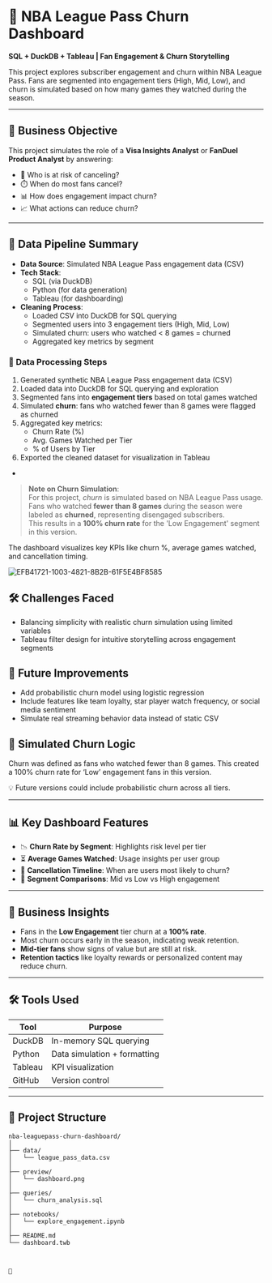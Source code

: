 # 🏀 NBA League Pass Churn Dashboard

**SQL + DuckDB + Tableau | Fan Engagement & Churn Storytelling**

This project explores subscriber engagement and churn within NBA League Pass. Fans are segmented into engagement tiers (High, Mid, Low), and churn is simulated based on how many games they watched during the season.

---

## 🎯 Business Objective

This project simulates the role of a **Visa Insights Analyst** or **FanDuel Product Analyst** by answering:

- 🧠 Who is at risk of canceling?
- ⏱️ When do most fans cancel?
- 📊 How does engagement impact churn?
- 📈 What actions can reduce churn?

---

## 🔄 Data Pipeline Summary

- **Data Source**: Simulated NBA League Pass engagement data (CSV)
- **Tech Stack**:
  - SQL (via DuckDB)
  - Python (for data generation)
  - Tableau (for dashboarding)
- **Cleaning Process**:
  - Loaded CSV into DuckDB for SQL querying
  - Segmented users into 3 engagement tiers (High, Mid, Low)
  - Simulated churn: users who watched < 8 games = churned
  - Aggregated key metrics by segment

### 📂 Data Processing Steps

1. Generated synthetic NBA League Pass engagement data (CSV)
2. Loaded data into DuckDB for SQL querying and exploration
3. Segmented fans into **engagement tiers** based on total games watched
4. Simulated **churn**: fans who watched fewer than 8 games were flagged as churned
5. Aggregated key metrics:
   - Churn Rate (%)
   - Avg. Games Watched per Tier
   - % of Users by Tier
6. Exported the cleaned dataset for visualization in Tableau
  - 
> **Note on Churn Simulation**:  
> For this project, *churn* is simulated based on NBA League Pass usage.  
> Fans who watched **fewer than 8 games** during the season were labeled as **churned**, representing disengaged subscribers.  
> This results in a **100% churn rate** for the 'Low Engagement' segment in this version.

The dashboard visualizes key KPIs like churn %, average games watched, and cancellation timing.

![EFB41721-1003-4821-8B2B-61F5E4BF8585](https://github.com/user-attachments/assets/5a8459c0-b836-4436-8c89-66fe66abeeb3)

## 🛠️ Challenges Faced

- Balancing simplicity with realistic churn simulation using limited variables
- Tableau filter design for intuitive storytelling across engagement segments

## 🔮 Future Improvements

- Add probabilistic churn model using logistic regression
- Include features like team loyalty, star player watch frequency, or social media sentiment
- Simulate real streaming behavior data instead of static CSV

## 🧪 Simulated Churn Logic
Churn was defined as fans who watched fewer than 8 games. This created a 100% churn rate for ‘Low’ engagement fans in this version.

💡 Future versions could include probabilistic churn across all tiers.
  
---

## 📊 Key Dashboard Features

- 📉 **Churn Rate by Segment**: Highlights risk level per tier
- ⏳ **Average Games Watched**: Usage insights per user group
- 📅 **Cancellation Timeline**: When are users most likely to churn?
- 🎯 **Segment Comparisons**: Mid vs Low vs High engagement

---

## 🧠 Business Insights

- Fans in the **Low Engagement** tier churn at a **100% rate**.
- Most churn occurs early in the season, indicating weak retention.
- **Mid-tier fans** show signs of value but are still at risk.
- **Retention tactics** like loyalty rewards or personalized content may reduce churn.

---

## 🛠️ Tools Used

| Tool     | Purpose                      |
|----------|------------------------------|
| DuckDB   | In-memory SQL querying       |
| Python   | Data simulation + formatting |
| Tableau  | KPI visualization            |
| GitHub   | Version control              |

---

## 📁 Project Structure

```plaintext
nba-leaguepass-churn-dashboard/
│
├── data/
│   └── league_pass_data.csv
│
├── preview/
│   └── dashboard.png
│
├── queries/
│   └── churn_analysis.sql
│
├── notebooks/
│   └── explore_engagement.ipynb
│
├── README.md
└── dashboard.twb



🏁
